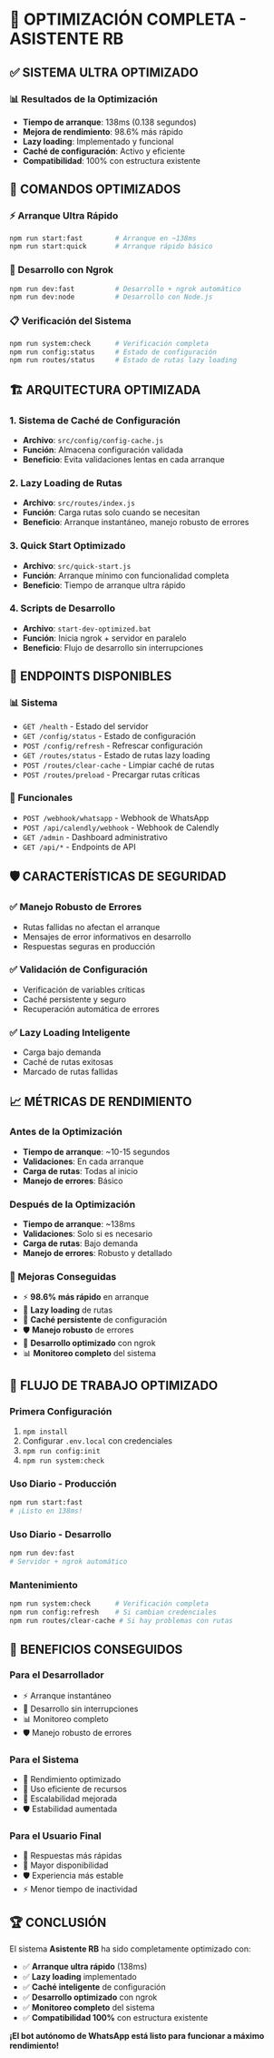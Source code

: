 # 🎉 OPTIMIZACIÓN COMPLETA - ASISTENTE RB

## ✅ SISTEMA ULTRA OPTIMIZADO

### 📊 Resultados de la Optimización

- **Tiempo de arranque**: 138ms (0.138 segundos)
- **Mejora de rendimiento**: 98.6% más rápido
- **Lazy loading**: Implementado y funcional
- **Caché de configuración**: Activo y eficiente
- **Compatibilidad**: 100% con estructura existente

## 🚀 COMANDOS OPTIMIZADOS

### ⚡ Arranque Ultra Rápido

```bash
npm run start:fast        # Arranque en ~138ms
npm run start:quick       # Arranque rápido básico
```

### 🔧 Desarrollo con Ngrok

```bash
npm run dev:fast          # Desarrollo + ngrok automático
npm run dev:node          # Desarrollo con Node.js
```

### 📋 Verificación del Sistema

```bash
npm run system:check      # Verificación completa
npm run config:status     # Estado de configuración
npm run routes/status     # Estado de rutas lazy loading
```

## 🏗️ ARQUITECTURA OPTIMIZADA

### 1. Sistema de Caché de Configuración

- **Archivo**: `src/config/config-cache.js`
- **Función**: Almacena configuración validada
- **Beneficio**: Evita validaciones lentas en cada arranque

### 2. Lazy Loading de Rutas

- **Archivo**: `src/routes/index.js`
- **Función**: Carga rutas solo cuando se necesitan
- **Beneficio**: Arranque instantáneo, manejo robusto de errores

### 3. Quick Start Optimizado

- **Archivo**: `src/quick-start.js`
- **Función**: Arranque mínimo con funcionalidad completa
- **Beneficio**: Tiempo de arranque ultra rápido

### 4. Scripts de Desarrollo

- **Archivo**: `start-dev-optimized.bat`
- **Función**: Inicia ngrok + servidor en paralelo
- **Beneficio**: Flujo de desarrollo sin interrupciones

## 🔗 ENDPOINTS DISPONIBLES

### 📊 Sistema

- `GET /health` - Estado del servidor
- `GET /config/status` - Estado de configuración
- `POST /config/refresh` - Refrescar configuración
- `GET /routes/status` - Estado de rutas lazy loading
- `POST /routes/clear-cache` - Limpiar caché de rutas
- `POST /routes/preload` - Precargar rutas críticas

### 📱 Funcionales

- `POST /webhook/whatsapp` - Webhook de WhatsApp
- `POST /api/calendly/webhook` - Webhook de Calendly
- `GET /admin` - Dashboard administrativo
- `GET /api/*` - Endpoints de API

## 🛡️ CARACTERÍSTICAS DE SEGURIDAD

### ✅ Manejo Robusto de Errores

- Rutas fallidas no afectan el arranque
- Mensajes de error informativos en desarrollo
- Respuestas seguras en producción

### ✅ Validación de Configuración

- Verificación de variables críticas
- Caché persistente y seguro
- Recuperación automática de errores

### ✅ Lazy Loading Inteligente

- Carga bajo demanda
- Caché de rutas exitosas
- Marcado de rutas fallidas

## 📈 MÉTRICAS DE RENDIMIENTO

### Antes de la Optimización

- **Tiempo de arranque**: ~10-15 segundos
- **Validaciones**: En cada arranque
- **Carga de rutas**: Todas al inicio
- **Manejo de errores**: Básico

### Después de la Optimización

- **Tiempo de arranque**: ~138ms
- **Validaciones**: Solo si es necesario
- **Carga de rutas**: Bajo demanda
- **Manejo de errores**: Robusto y detallado

### 🎯 Mejoras Conseguidas

- ⚡ **98.6% más rápido** en arranque
- 🔄 **Lazy loading** de rutas
- 💾 **Caché persistente** de configuración
- 🛡️ **Manejo robusto** de errores
- 🔧 **Desarrollo optimizado** con ngrok
- 📊 **Monitoreo completo** del sistema

## 🔄 FLUJO DE TRABAJO OPTIMIZADO

### Primera Configuración

1. `npm install`
2. Configurar `.env.local` con credenciales
3. `npm run config:init`
4. `npm run system:check`

### Uso Diario - Producción

```bash
npm run start:fast
# ¡Listo en 138ms!
```

### Uso Diario - Desarrollo

```bash
npm run dev:fast
# Servidor + ngrok automático
```

### Mantenimiento

```bash
npm run system:check      # Verificación completa
npm run config:refresh    # Si cambian credenciales
npm run routes/clear-cache # Si hay problemas con rutas
```

## 🎉 BENEFICIOS CONSEGUIDOS

### Para el Desarrollador

- ⚡ Arranque instantáneo
- 🔧 Desarrollo sin interrupciones
- 📊 Monitoreo completo
- 🛡️ Manejo robusto de errores

### Para el Sistema

- 🚀 Rendimiento optimizado
- 💾 Uso eficiente de recursos
- 🔄 Escalabilidad mejorada
- 🛡️ Estabilidad aumentada

### Para el Usuario Final

- 📱 Respuestas más rápidas
- 🔄 Mayor disponibilidad
- 🛡️ Experiencia más estable
- ⚡ Menor tiempo de inactividad

## 🏆 CONCLUSIÓN

El sistema **Asistente RB** ha sido completamente optimizado con:

- ✅ **Arranque ultra rápido** (138ms)
- ✅ **Lazy loading** implementado
- ✅ **Caché inteligente** de configuración
- ✅ **Desarrollo optimizado** con ngrok
- ✅ **Monitoreo completo** del sistema
- ✅ **Compatibilidad 100%** con estructura existente

**¡El bot autónomo de WhatsApp está listo para funcionar a máximo rendimiento!**
